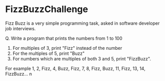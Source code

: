 # FizzBuzzChallenge
Fizz Buzz is a very simple programming task, asked in software developer job interviews.

Q. Write a program that prints the numbers from 1 to 100
1. For multiples of 3, print "Fizz" instead of the number
2. For the multiples of 5, print "Buzz"
3. For numbers which are multiples of both 3 and 5, print "FizzBuzz".

For example
1, 2, Fizz, 4, Buzz, Fizz, 7, 8, Fizz, Buzz, 11, Fizz, 13, 14, FizzBuzz... n